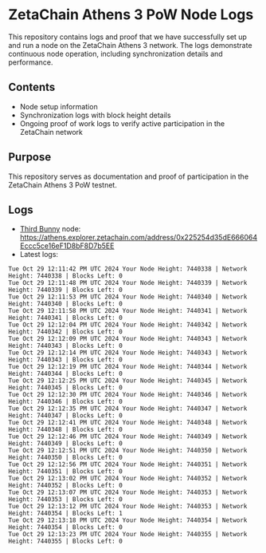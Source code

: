 # ZetaChain Athens 3 PoW Node Logs
This repository contains logs and proof that we have successfully set up and run a node on the ZetaChain Athens 3 network. The logs demonstrate continuous node operation, including synchronization details and performance.

## Contents
- Node setup information
- Synchronization logs with block height details
- Ongoing proof of work logs to verify active participation in the ZetaChain network

## Purpose
This repository serves as documentation and proof of participation in the ZetaChain Athens 3 PoW testnet.

## Logs

- [Third Bunny](https://thirdbunny.xyz/) node: https://athens.explorer.zetachain.com/address/0x225254d35dE666064Eccc5ce16eF1D8bF8D7b5EE
- Latest logs:
```
Tue Oct 29 12:11:42 PM UTC 2024 Your Node Height: 7440338 | Network Height: 7440338 | Blocks Left: 0
Tue Oct 29 12:11:48 PM UTC 2024 Your Node Height: 7440339 | Network Height: 7440339 | Blocks Left: 0
Tue Oct 29 12:11:53 PM UTC 2024 Your Node Height: 7440340 | Network Height: 7440340 | Blocks Left: 0
Tue Oct 29 12:11:58 PM UTC 2024 Your Node Height: 7440341 | Network Height: 7440341 | Blocks Left: 0
Tue Oct 29 12:12:04 PM UTC 2024 Your Node Height: 7440342 | Network Height: 7440342 | Blocks Left: 0
Tue Oct 29 12:12:09 PM UTC 2024 Your Node Height: 7440343 | Network Height: 7440343 | Blocks Left: 0
Tue Oct 29 12:12:14 PM UTC 2024 Your Node Height: 7440343 | Network Height: 7440343 | Blocks Left: 0
Tue Oct 29 12:12:19 PM UTC 2024 Your Node Height: 7440344 | Network Height: 7440344 | Blocks Left: 0
Tue Oct 29 12:12:25 PM UTC 2024 Your Node Height: 7440345 | Network Height: 7440345 | Blocks Left: 0
Tue Oct 29 12:12:30 PM UTC 2024 Your Node Height: 7440346 | Network Height: 7440346 | Blocks Left: 0
Tue Oct 29 12:12:35 PM UTC 2024 Your Node Height: 7440347 | Network Height: 7440347 | Blocks Left: 0
Tue Oct 29 12:12:41 PM UTC 2024 Your Node Height: 7440348 | Network Height: 7440348 | Blocks Left: 0
Tue Oct 29 12:12:46 PM UTC 2024 Your Node Height: 7440349 | Network Height: 7440349 | Blocks Left: 0
Tue Oct 29 12:12:51 PM UTC 2024 Your Node Height: 7440350 | Network Height: 7440350 | Blocks Left: 0
Tue Oct 29 12:12:56 PM UTC 2024 Your Node Height: 7440351 | Network Height: 7440351 | Blocks Left: 0
Tue Oct 29 12:13:02 PM UTC 2024 Your Node Height: 7440352 | Network Height: 7440352 | Blocks Left: 0
Tue Oct 29 12:13:07 PM UTC 2024 Your Node Height: 7440353 | Network Height: 7440353 | Blocks Left: 0
Tue Oct 29 12:13:12 PM UTC 2024 Your Node Height: 7440353 | Network Height: 7440354 | Blocks Left: 1
Tue Oct 29 12:13:18 PM UTC 2024 Your Node Height: 7440354 | Network Height: 7440354 | Blocks Left: 0
Tue Oct 29 12:13:23 PM UTC 2024 Your Node Height: 7440355 | Network Height: 7440355 | Blocks Left: 0
```
